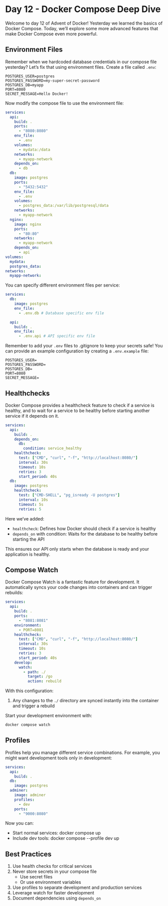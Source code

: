 # Day 12 - Docker Compose Deep Dive

Welcome to day 12 of Advent of Docker! Yesterday we learned the basics of Docker Compose. Today, we’ll explore some more advanced features that make Docker Compose even more powerful.

## Environment Files

Remember when we hardcoded database credentials in our compose file yesterday? Let’s fix that using environment files. Create a file called `.env`:

```plaintext
POSTGRES_USER=postgres
POSTGRES_PASSWORD=my-super-secret-password
POSTGRES_DB=myapp
PORT=8080
SECRET_MESSAGE=Hello Docker!

```

Now modify the compose file to use the environment file:

```yaml
services:
  api:
    build: .
    ports:
      - "8080:8080"
    env_file:
      - .env
    volumes:
      - mydata:/data
    networks:
      - myapp-network
    depends_on:
      - db
  db:
    image: postgres
    ports:
      - "5432:5432"
    env_file:
      - .env
    volumes:
      - postgres_data:/var/lib/postgresql/data
    networks:
      - myapp-network
  nginx:
    image: nginx
    ports:
      - "80:80"
    networks:
      - myapp-network
    depends_on:
      - api
volumes:
  mydata:
  postgres_data:
networks:
  myapp-network:
```

You can specify different environment files per service:

```yaml
services:
  db:
    image: postgres
    env_file:
      - .env.db # Database specific env file

  api:
    build: .
    env_file:
      - .env.api # API specific env file
```

Remember to add your `.env` files to .gitignore to keep your secrets safe! You can provide an example configuration by creating a `.env.example` file:

```plaintext
POSTGRES_USER=
POSTGRES_PASSWORD=
POSTGRES_DB=
PORT=8080
SECRET_MESSAGE=

```

## Healthchecks

Docker Compose provides a healthcheck feature to check if a service is healthy, and to wait for a service to be healthy before starting another service if it depends on it.

```yaml
services:
  api:
    build: .
    depends_on:
      db:
        condition: service_healthy
    healthcheck:
      test: ["CMD", "curl", "-f", "http://localhost:8080/"]
      interval: 30s
      timeout: 10s
      retries: 3
      start_period: 40s
  db:
    image: postgres
    healthcheck:
      test: ["CMD-SHELL", "pg_isready -U postgres"]
      interval: 10s
      timeout: 5s
      retries: 5
```

Here we’ve added:

- `healthcheck`: Defines how Docker should check if a service is healthy
- `depends_on` with condition: Waits for the database to be healthy before starting the API

This ensures our API only starts when the database is ready and your application is healthy.

## Compose Watch

Docker Compose Watch is a fantastic feature for development. It automatically syncs your code changes into containers and can trigger rebuilds:

```yaml
services:
  api:
    build: .
    ports:
      - "8081:8081"
    environment:
      - PORT=8081
    healthcheck:
      test: ["CMD", "curl", "-f", "http://localhost:8080/"]
      interval: 30s
      timeout: 10s
      retries: 3
      start_period: 40s
    develop:
      watch:
        - path: ./
          target: /go
          action: rebuild
```

With this configuration:

1. Any changes to the `./` directory are synced instantly into the container and trigger a rebuild

Start your development environment with:

```bash
docker compose watch

```

## Profiles

Profiles help you manage different service combinations. For example, you might want development tools only in development:

```yml
services:
  api:
    build: .
  db:
    image: postgres
  adminer:
    image: adminer
    profiles:
      - dev
    ports:
      - "9000:8080"
```

Now you can:

- Start normal services: docker compose up
- Include dev tools: docker compose --profile dev up

## Best Practices

1. Use health checks for critical services
2. Never store secrets in your compose file
   - Use secret files
   - Or use environment variables
3. Use profiles to separate development and production services
4. Leverage watch for faster development
5. Document dependencies using `depends_on`
